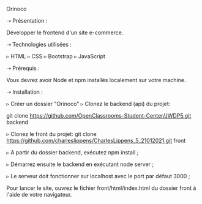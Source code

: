 Orinoco

⇢ Présentation :

Développer le frontend d'un site e-commerce.

⇢ Technologies utilisées :

▹ HTML
▹ CSS
▹ Bootstrap
▹ JavaScript

⇢ Prérequis :

Vous devrez avoir Node et npm installés localement sur votre machine.

⇢ Installation :

▹ Créer un dossier "Orinoco"
▹ Clonez le backend (api) du projet:

git clone https://github.com/OpenClassrooms-Student-Center/JWDP5.git backend

▹ Clonez le front du projet:
git clone https://github.com/charleslippens/CharlesLippens_5_21012021.git front

▹ A partir du dossier backend, exécutez npm install ;

▹ Démarrez ensuite le backend en exécutant node server ;

▹ Le serveur doit fonctionner sur localhost avec le port par défaut 3000 ;

Pour lancer le site, ouvrez le fichier front/html/index.html du dossier front à l'aide de votre navigateur.



